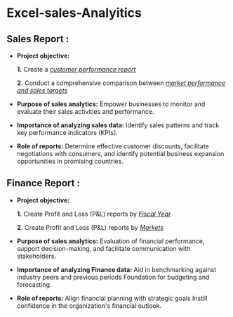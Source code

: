 # Excel-sales-Analyitics

## Sales Report :


- **Project objective:** 

    **1.** Create a _[customer performance report](https://github.com/gaganamsharath/Excel-sales-Analyitics/blob/main/Customer%20Performance%20Report.pdf)_ 

    **2.** Conduct a comprehensive comparison between _[market performance and sales targets](https://github.com/gaganamsharath/Excel-sales-Analyitics/blob/main/Market%20Performance%20vs%20Target%20Report.pdf)_

- **Purpose of sales analytics:** Empower businesses to monitor and evaluate their sales activities and performance.

- **Importance of analyzing sales data:** Identify sales patterns and track key performance indicators (KPIs).

- **Role of reports:** Determine effective customer discounts, facilitate negotiations with consumers, and identify potential business expansion opportunities in promising countries.


## Finance Report :

- **Project objective:** 

    **1.** Create Profit and Loss (P&L) reports by _[Fiscal Year](https://github.com/gaganamsharath/Excel-sales-Analyitics/blob/main/P%26L%20Statement%20by%20Fiscal%20Year.pdf)_ 

   **2.** Create Profit and Loss (P&L) reports by _[Markets](https://github.com/gaganamsharath/Excel-sales-Analyitics/blob/main/P%26L%20Statement%20by%20Markets.pdf)_


  

- **Purpose of sales analytics:** Evaluation of financial performance, support decision-making, and facilitate communication with stakeholders.

- **Importance of analyzing Finance data:** Aid in benchmarking against industry peers and previous periods Foundation for budgeting and forecasting.

- **Role of reports:** Align financial planning with strategic goals Instill confidence in the organization's financial outlook.

